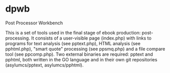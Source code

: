 # dpwb
Post Processor Workbench

This is a set of tools used in the final stage of ebook production: post-processing.
It consists of a user-visible page (index.php) with links to programs for text analysis
(see pptext.php), HTML analysis (see pphtml.php), "smart quote" processing
(see ppsmq.php) and a file compare tool (see ppcomp.php). Two external binaries are
required: pptext and pphtml, both written in the GO language and in their own
git repositories (asylumcs/pptext, asylumcs/pphtml).
